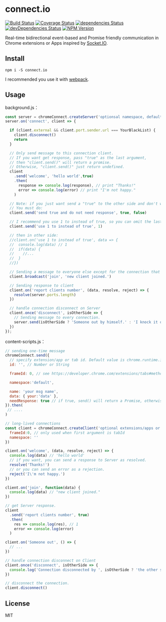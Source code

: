 # connect.io

[![Build Status](https://img.shields.io/travis/Selection-Translator/connect.io/master.svg?style=flat-square)](https://travis-ci.org/Selection-Translator/connect.io)
[![Coverage Status](https://img.shields.io/coveralls/Selection-Translator/connect.io/master.svg?style=flat-square)](https://coveralls.io/github/Selection-Translator/connect.io?branch=master)
[![dependencies Status](https://img.shields.io/david/Selection-Translator/connect.io.svg?style=flat-square)](https://david-dm.org/Selection-Translator/connect.io)
[![devDependencies Status](https://img.shields.io/david/dev/Selection-Translator/connect.io.svg?style=flat-square)](https://david-dm.org/Selection-Translator/connect.io#info=devDependencies)
[![NPM Version](https://img.shields.io/npm/v/connect.io.svg?style=flat-square)](https://www.npmjs.com/package/connect.io)

Real-time bidirectional event-based and Promise friendly communication in Chrome extensions or Apps inspired by [Socket.IO](http://socket.io/).

## Install

```
npm i -S connect.io
```

I recommended you use it with [webpack](http://webpack.github.io/).

## Usage

background.js：

```js
const server = chromeConnect.createServer('optionsal namespace, default is "default"')
server.on('connect', client => {

  if (client.external && client.port.sender.url === YourBlackList) {
    client.disconnect()
    return
  }

  // Only send message to this connection client.
  // If you want get response, pass "true" as the last argument,
  // then "client.send()" will return a promise.
  // Otherwise, "client.send()" just return undefined.
  client
    .send('welcome', 'hello world',true)
    .then(
      response => console.log(response), // print "Thanks!"
      error => console.log(error) // print "I'm not happy."
    )

  // Note: if you just want send a "true" to the other side and don't want response,
  // You must do:
  client.send('send true and do not need response', true, false)

  // I recommend you use 1 to instead of true, so you can omit the last argument:
  client.send('use 1 to instead of true', 1)

  // then in other side:
  //client.on('use 1 to instead of true', data => {
  //  console.log(data) // 1
  //  if(data) {
  //    //...
  //  }
  //})

  // Sending a message to everyone else except for the connection that starts it.
  client.broadcast('join', 'new client joined.')

  // Sending response to client
  client.on('report clients number', (data, resolve, reject) => {
    resolve(server.ports.length)
  })

  // handle connection disconnect on Server
  client.once('disconnect', isOtherSide => {
    // Sending message to every connection.
    server.send(isOtherSide ? 'Someone out by himself.' : 'I knock it out.')
  })
});
```

content-scripts.js：

```js
// sending one-time message
chromeConnect.send({
  // specify extension/app or tab id. Default value is chrome.runtime.id
  id: '', // Number or String

  frameId: 0, // see https://developer.chrome.com/extensions/tabs#method-connect

  namespace:'default',

  name: 'your msg name',
  data: { your:'data' },
  needResponse: true // if true, send() will return a Promise, otherwise it just return undefined.
}).then(
 // ....
)

// long-lived connections
const client = chromeConnect.createClient('optional extensions/apps or tab id. default value is chrome.runtime.id',{
  frameId:0, // only used when first argument is tabId
  namespace: ''
})

client.on('welcome', (data, resolve, reject) => {
  console.log(data) // 'hello world'
  // if you want, you can send a response to Server as resolved.
  resolve('Thanks!')
  // or you can send an error as a rejection.
  reject('I\'m not happy.')
})

client.on('join', function(data) {
  console.log(data) // "new client joined."
})

// get Server response.
client
  .send('report clients number', true)
  .then(
    res => console.log(res), // 1
    error => console.log(error)
  )

client.on('Someone out', () => {
  // ...
})

// handle connection disconnect on Client
client.once('disconnect', isOtherSide => {
  console.log('Connection disconnected by ', isOtherSide ? 'the other side' : 'myself', '.')
})

// disconnect the connection.
client.disconnect()
```

## License

MIT
